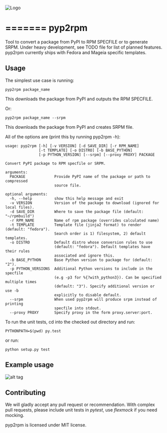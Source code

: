
![Logo](https://rkuska.fedorapeople.org/pyp2rpm_large.png)  

=======
pyp2rpm
=======

Tool to convert a package from PyPI to RPM SPECFILE or to generate SRPM.
Under heavy development, see TODO file for list of planned features.
pyp2rpm currently ships with Fedora and Mageia specific templates.

## Usage

The simplest use case is running:

    pyp2rpm package_name

This downloads the package from PyPI and outputs the RPM SPECFILE.

Or:

    pyp2rpm package_name --srpm

This downloads the package from PyPI and creates SRPM file.

All of the options are (print this by running pyp2rpm -h):

    usage: pyp2rpm [-h] [-v VERSION] [-d SAVE_DIR] [-r RPM_NAME] 
                   [-t TEMPLATE] [-o DISTRO] [-b BASE_PYTHON] 
                   [-p PYTHON_VERSION] [--srpm] [--proxy PROXY] PACKAGE

    Convert PyPI package to RPM specfile or SRPM.

    arguments:
      PACKAGE             Provide PyPI name of the package or path to compressed 
                          source file.

    optional arguments:
      -h, --help          show this help message and exit
      -v VERSION          Version of the package to download (ignored for local files).
      -d SAVE_DIR         Where to save the package file (default: "~/rpmbuild")
      -r RPM_NAME         Name of rpm package (overrides calculated name)
      -t TEMPLATE         Template file (jinja2 format) to render (default: "fedora"). 
                          Search order is 1) filesystem, 2) default templates.
      -o DISTRO           Default distro whose conversion rules to use 
                          (default: "fedora"). Default templates have their rules 
                          associated and ignore this.
      -b BASE_PYTHON      Base Python version to package for (default: "2").
      -p PYTHON_VERSIONS  Additional Python versions to include in the specfile 
                          (e.g -p3 for %{?with_python3}). Can be specified multiple times
                          (default: "3"). Specify additional version or use -b
                          explicitly to disable default. 
      --srpm              When used pyp2rpm will produce srpm instead of printing 
                          specfile into stdout.
      --proxy PROXY       Specify proxy in the form proxy.server:port.


To run the unit tests, cd into the checked out directory and run:

    PYTHONPATH=$(pwd) py.test

or run:

    python setup.py test


## Example usage

![alt tag](https://mcyprian.fedorapeople.org/pyp2rpm_guide.gif 
"Record of pyp2rpm usage")

## Contributing

We will gladly accept any pull request or recommendation.
With complex pull requests, please include unit tests in *pytest*, use *flexmock* if you need mocking.

pyp2rpm is licensed under MIT license.
